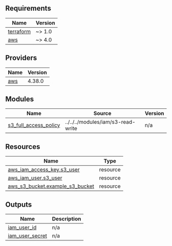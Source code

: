 <!-- BEGIN_TF_DOCS -->
## Requirements

| Name | Version |
|------|---------|
| <a name="requirement_terraform"></a> [terraform](#requirement\_terraform) | ~> 1.0 |
| <a name="requirement_aws"></a> [aws](#requirement\_aws) | ~> 4.0 |

## Providers

| Name | Version |
|------|---------|
| <a name="provider_aws"></a> [aws](#provider\_aws) | 4.38.0 |

## Modules

| Name | Source | Version |
|------|--------|---------|
| <a name="module_s3_full_access_policy"></a> [s3\_full\_access\_policy](#module\_s3\_full\_access\_policy) | ../../../modules/iam/s3-read-write | n/a |

## Resources

| Name | Type |
|------|------|
| [aws_iam_access_key.s3_user](https://registry.terraform.io/providers/hashicorp/aws/latest/docs/resources/iam_access_key) | resource |
| [aws_iam_user.s3_user](https://registry.terraform.io/providers/hashicorp/aws/latest/docs/resources/iam_user) | resource |
| [aws_s3_bucket.example_s3_bucket](https://registry.terraform.io/providers/hashicorp/aws/latest/docs/resources/s3_bucket) | resource |

## Outputs

| Name | Description |
|------|-------------|
| <a name="output_iam_user_id"></a> [iam\_user\_id](#output\_iam\_user\_id) | n/a |
| <a name="output_iam_user_secret"></a> [iam\_user\_secret](#output\_iam\_user\_secret) | n/a |
<!-- END_TF_DOCS -->